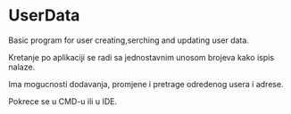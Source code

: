 # UserData
 Basic program for user creating,serching and updating user data.
 
 Kretanje po aplikaciji se radi sa jednostavnim unosom brojeva kako ispis nalaze.
 
 Ima mogucnosti dodavanja, promjene i pretrage odredenog usera i adrese.
 
 Pokrece se u CMD-u ili u IDE.
 
 
